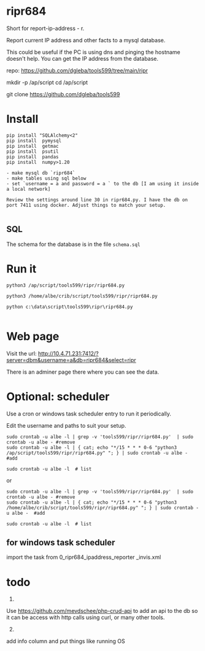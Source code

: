 
# ripr684

Short for report-ip-address - r.


Report current IP address and other facts to a mysql database.

This could be useful if the PC is using dns and pinging the hostname doesn't help. You can get the IP address from the database.

repo: 
https://github.com/dgleba/tools599/tree/main/ripr


mkdir -p /ap/script
cd /ap/script

git clone https://github.com/dgleba/tools599


# Install

```
pip install "SQLAlchemy<2" 
pip install  pymysql 
pip install  getmac 
pip install  psutil  
pip install  pandas 
pip install  numpy>1.20

- make mysql db `ripr684` 
- make tables using sql below
- set `username = a and password = a ` to the db [I am using it inside a local network]

Review the settings around line 30 in ripr684.py. I have the db on port 7411 using docker. Adjust things to match your setup.


```

## SQL

The schema for the database is in the file `schema.sql`


# Run it

```
python3 /ap/script/tools599/ripr/ripr684.py

python3 /home/albe/crib/script/tools599/ripr/ripr684.py

python c:\data\script\tools599\ripr\ripr684.py


```


# Web page

Visit the url: http://10.4.71.231:7412/?server=dbm&username=a&db=ripr684&select=ripr

There is an adminer page there where you can see the data.
 

# Optional: scheduler

Use a cron or windows task scheduler entry to run it periodically.

Edit the username and paths to suit your setup.

```
sudo crontab -u albe -l | grep -v 'tools599/ripr/ripr684.py'  | sudo crontab -u albe - #remove
sudo crontab -u albe -l | { cat; echo "*/15 * * * 0-6 "python3 /ap/script/tools599/ripr/ripr684.py" "; } | sudo crontab -u albe -  #add

sudo crontab -u albe -l  # list

```

or

```
sudo crontab -u albe -l | grep -v 'tools599/ripr/ripr684.py'  | sudo crontab -u albe - #remove
sudo crontab -u albe -l | { cat; echo "*/15 * * * 0-6 "python3 /home/albe/crib/script/tools599/ripr/ripr684.py" "; } | sudo crontab -u albe -  #add

sudo crontab -u albe -l  # list

```

## for windows task scheduler

import the task from  0_ripr684_ipaddress_reporter _invis.xml


# todo

1.
Use https://github.com/mevdschee/php-crud-api to add an api to the db so it can be access with http calls using curl, or many other tools.

2.
add info column and put things like running OS





